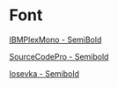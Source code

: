 # Font

[IBMPlexMono - SemiBold](https://github.com/ryanoasis/nerd-fonts/tree/master/patched-fonts/IBMPlexMono)

[SourceCodePro - Semibold](https://github.com/ryanoasis/nerd-fonts/tree/master/patched-fonts/SourceCodePro)

[Iosevka - Semibold](https://github.com/ryanoasis/nerd-fonts/tree/master/patched-fonts/Iosevka)
